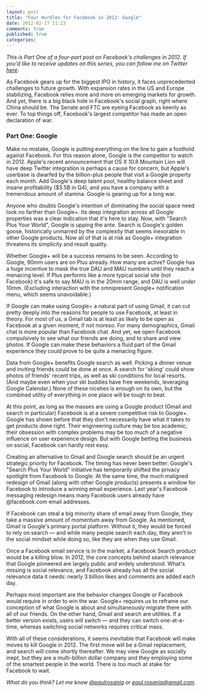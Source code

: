 ```yaml
---
layout: post
title: "Four Hurdles for Facebook in 2012: Google"
date: 2012-02-17 11:23
comments: true
published: true
categories: 
---
```


*This is Part One of a four-part post on Facebook's challenges in 2012. If you'd
like to receive updates on this series, you can follow me on Twitter
[here](https://twitter.com/paulrosania).*

As Facebook gears up for the biggest IPO in history, it faces unprecedented
challenges to future growth. With expansion rates in the US and Europe stabilizing,
Facebook relies more and more on emerging markets for growth.  And yet, there is
a big black hole in Facebook's social graph, right where China should be. The
Senate and FTC are eyeing Facebook as keenly as ever. To top things off,
Facebook's largest competitor has made an open declaration of war.

### Part One: Google

Make no mistake, Google is putting everything on the line to gain a foothold
against Facebook. For this reason alone, Google is the competitor to watch in 2012.
Apple's recent announcement that OS X 10.8 Mountain Lion will have deep Twitter
integration is perhaps a cause for concern, but Apple's userbase is dwarfed by
the billion-plus people that visit a Google property each month. Add Google's deep
talent pool, healthy balance sheet and insane profitability ($3.5B in Q4), and you
have a company with a tremendous amount of stamina. Google is gearing up for a
long war.

Anyone who doubts Google's intention of dominating the social space need look no
farther than Google+.  Its deep integration across all Google properties was a
clear indication that it's here to stay. Now, with "Search Plus Your World",
Google is upping the ante. Search is Google's golden goose, historically
unmarred by the complexity that seems inexorable in other Google products. Now
all of that is at risk as Google+ integration threatens its simplicity and result
quality.

Whether Google+ will be a success remains to be seen.  According to Google, 90mm
users are on Plus already. How many are active? Google has a huge incentive to
mask the true DAU and MAU numbers until they reach a menacing level.  If Plus
performs like a more typical social site (not Facebook) it's safe to say MAU is
in the 20mm range, and DAU is well under 10mm. (Excluding interaction with the
omnipresent Google+ notification menu, which seems unavoidable.)

If Google can make using Google+ a natural part of using Gmail, it can cut
pretty deeply into the reasons for people to use Facebook, at least in theory.
For most of us, a Gmail tab is at least as likely to be open as Facebook at a
given moment, if not moreso. For many demographics, Gmail chat is more popular
than Facebook chat. And yet, we open Facebook compulsively to see what our
friends are doing, and to share and view photos. If Google can make these
behaviors a fluid part of the Gmail experience they could prove to be quite a
menacing figure.

Data from Google+ benefits Google search as well. Picking a dinner venue and
inviting friends could be done at once. A search for 'skiing' could show photos
of friends' recent trips, as well as ski conditions for local resorts. (And
maybe even when your ski buddies have free weekends, leveraging Google Calendar.)
None of these niceties is enough on its own, but the combined utility of
everything in one place will be tough to beat.

At this point, as long as the masses are using a Google product (Gmail and
search in particular) Facebook is at a severe competitive risk to Google+.
Google has shown before that they don't necessarily have what it takes to get
products done right. Their engineering culture may be too academic; their
obsession with complex problems may be too much of a negative influence on user
experience design. But with Google betting the business on social, Facebook can
hardly rest easy.

Creating an alternative to Gmail and Google search should be an
urgent strategic priority for Facebook. The timing has never been better:
Google's "Search Plus Your World" initiative has temporarily shifted the privacy
spotlight from Facebook to Google. At the same time, the much maligned redesign
of Gmail (along with other Google products) presents a window for Facebook to
introduce a winning email experience. Last year's Facebook messaging redesign
means many Facebook users already have @facebook.com email addresses.

If Facebook can steal a big minority share of email away from Google, they take
a massive amount of momentum away from Google. As mentioned, Gmail is Google's
primary portal platform. Without it, they would be forced to rely on search
&mdash; and while many people search each day, they aren't in the social mindset
while doing so, like they are when they use Gmail.

Once a Facebook email service is in the market, a Facebook Search product would
be a killing blow. In 2012, the core concepts behind search relevance that
Google pioneered are largely public and widely understood. What's missing is
social relevance, and Facebook already has all the social relevance data it
needs: nearly 3 billion likes and comments are added each day.

Perhaps most important are the behavior changes Google or Facebook would require
in order to win the war. Google+ requires us to reframe our conception of what
Google is about and simultaneously migrate there with all of our friends. On the
other hand, Gmail and search are utilities. If a better version exists, users
will switch &mdash; and they can switch one-at-a-time, whereas switching social
networks requires critical mass.

With all of these considerations, it seems inevitable that Facebook will make
moves to kill Google in 2012.  The first move will be a Gmail replacement, and
search will come shortly thereafter.  We may view Google as socially inept, but
they are a multi-billion dollar company and they employing some of the smartest
people in the world. There is too much at stake for Facebook to wait.

*What do you think? Let me know [@paulrosania](http://twitter.com/paulrosania) or
[paul.rosania@gmail.com](mailto:paul.rosania@gmail.com).*
